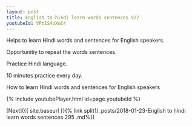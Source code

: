 ```yaml
---
layout: post
title: English to hindi learn words sentences 927 
youtubeId: VPb1S4oXuC4
---
```

 
 
Helps to learn Hindi words and sentences for English speakers.

Opportunitiy to repeat the words sentences. 

Practice Hindi language. 
 
10 minutes practice every day. 
 
How to learn Hindi words and sentences for English speakers 
 
{% include youtubePlayer.html id=page.youtubeId %}
 
 
[Next]({{ site.baseurl }}{% link  split1/_posts/2018-01-23-English to hindi learn words sentences 295 .md%})
 
